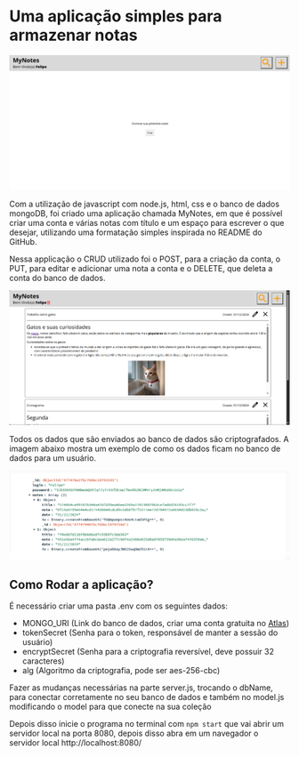 # Uma aplicação simples para armazenar notas
![Screenshot of the application](./images_readme/startNote.png)

Com a utilização de javascript com node.js, html, css e o banco de dados mongoDB, foi criado uma aplicação chamada MyNotes, em que é possível criar uma conta e várias notas com título e um espaço para escrever o que desejar, utilizando uma formatação simples inspirada no README do GitHub.

Nessa applicação o CRUD utilizado foi o POST, para a criação da conta, o PUT, para editar e adicionar uma nota a conta e o DELETE, que deleta a conta do banco de dados.

![Screenshot of the application](./images_readme/MyNotesExemple.png)

Todos os dados que são enviados ao banco de dados são criptografados. A imagem abaixo mostra um exemplo de como os dados ficam no banco de dados para um usuário.

![Screenshot of the application](./images_readme/MongoDBExemple.png)

## Como Rodar a aplicação?
É necessário criar uma pasta .env com os seguintes dados: 
- MONGO_URI (Link do banco de dados, criar uma conta gratuita no [Atlas](https://www.mongodb.com/products/platform/atlas-database))
- tokenSecret (Senha para o token, responsável de manter a sessão do usuário)
- encryptSecret (Senha para a criptografia reversível, deve possuir 32 caracteres)
- alg (Algoritmo da criptografia, pode ser aes-256-cbc)

Fazer as mudanças necessárias na parte server.js, trocando o dbName, para conectar corretamente no seu banco de dados e também no model.js modificando o model para que conecte na sua coleção

Depois disso inicie o programa no terminal com ```npm start``` que vai abrir um servidor local na porta 8080, depois disso abra em um navegador o servidor local http://localhost:8080/